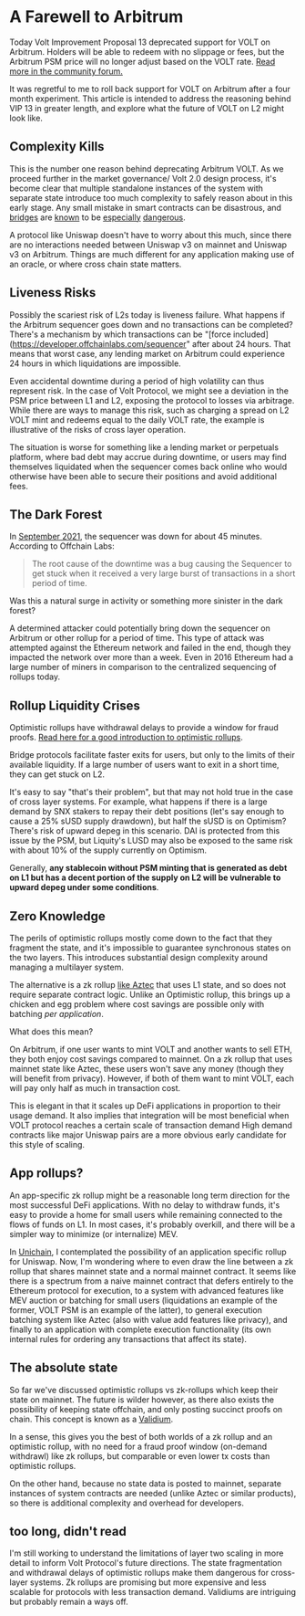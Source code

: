 # A Farewell to Arbitrum

Today Volt Improvement Proposal 13 deprecated support for VOLT on Arbitrum. Holders will be able to redeem with no slippage or fees, but the Arbitrum PSM price will no longer adjust based on the VOLT rate. [Read more in the community forum.](https://community.voltprotocol.io/t/vip-13-deprecate-arbitrum-support/21/9?u=onetruekirk)

It was regretful to me to roll back support for VOLT on Arbitrum after a four month experiment. This article is intended to address the reasoning behind VIP 13 in greater length, and explore what the future of VOLT on L2 might look like.

## Complexity Kills

This is the number one reason behind deprecating Arbitrum VOLT. As we proceed further in the market governance/ Volt 2.0 design process, it's become clear that multiple standalone instances of the system with separate state introduce too much complexity to safely reason about in this early stage. Any small mistake in smart contracts can be disastrous, and  [bridges](https://rekt.news/bnb-bridge-rekt/) are [known](https://rekt.news/nomad-rekt/) to be [especially](https://rekt.news/wormhole-rekt/) [dangerous](https://rekt.news/harmony-rekt/).

A protocol like Uniswap doesn't have to worry about this much, since there are no interactions needed between Uniswap v3 on mainnet and Uniswap v3 on Arbitrum. Things are much different for any application making use of an oracle, or where cross chain state matters.

## Liveness Risks

Possibly the scariest risk of L2s today is liveness failure. What happens if the Arbitrum sequencer goes down and no transactions can be completed? There's a mechanism by which transactions can be "[force included](https://developer.offchainlabs.com/sequencer" after about 24 hours. That means that worst case, any lending market on Arbitrum could experience 24 hours in which liquidations are impossible.

Even accidental downtime during a period of high volatility can thus represent risk. In the case of Volt Protocol, we might see a deviation in the PSM price between L1 and L2, exposing the protocol to losses via arbitrage. While there are ways to manage this risk, such as charging a spread on L2 VOLT mint and redeems equal to the daily VOLT rate, the example is illustrative of the risks of cross layer operation.

The situation is worse for something like a lending market or perpetuals platform, where bad debt may accrue during downtime, or users may find themselves liquidated when the sequencer comes back online who would otherwise have been able to secure their positions and avoid additional fees.

## The Dark Forest

In [September 2021](https://medium.com/offchainlabs/arbitrum-one-outage-report-d365b24d49c), the sequencer was down for about 45 minutes. According to Offchain Labs:

>The root cause of the downtime was a bug causing the Sequencer to get stuck when it received a very large burst of transactions in a short period of time.

Was this a natural surge in activity or something more sinister in the dark forest?

A determined attacker could potentially bring down the sequencer on Arbitrum or other rollup for a period of time. This type of attack was attempted against the Ethereum network and failed in the end, though they impacted the network over more than a week. Even in 2016 Ethereum had a large number of miners in comparison to the centralized sequencing of rollups today.

## Rollup Liquidity Crises

Optimistic rollups have withdrawal delays to provide a window for fraud proofs. [Read here for a good introduction to optimistic rollups](https://ethereum.org/en/developers/docs/scaling/optimistic-rollups/).

Bridge protocols facilitate faster exits for users, but only to the limits of their available liquidity. If a large number of users want to exit in a short time, they can get stuck on L2.

It's easy to say "that's their problem", but that may not hold true in the case of cross layer systems. For example, what happens if there is a large demand by SNX stakers to repay their debt positions (let's say enough to cause a 25% sUSD supply drawdown), but half the sUSD is on Optimism? There's risk of upward depeg in this scenario. DAI is protected from this issue by the PSM, but Liquity's LUSD may also be exposed to the same risk with about 10% of the supply currently on Optimism.

Generally, **any stablecoin without PSM minting that is generated as debt on L1 but has a decent portion of the supply on L2 will be vulnerable to upward depeg under some conditions**.

## Zero Knowledge

The perils of optimistic rollups mostly come down to the fact that they fragment the state, and it's impossible to guarantee synchronous states on the two layers. This introduces substantial design complexity around managing a multilayer system.

The alternative is a zk rollup [like Aztec](https://docs.aztec.network/how-aztec-works/aztec-connect) that uses L1 state, and so does not require separate contract logic. Unlike an Optimistic rollup, this brings up a chicken and egg problem where cost savings are possible only with batching *per application*.

What does this mean?

On Arbitrum, if one user wants to mint VOLT and another wants to sell ETH, they both enjoy cost savings compared to mainnet. On a zk rollup that uses mainnet state like Aztec, these users won't save any money (though they will benefit from privacy). However, if both of them want to mint VOLT, each will pay only half as much in transaction cost.

This is elegant in that it scales up DeFi applications in proportion to their usage demand. It also implies that integration will be most beneficial when VOLT protocol reaches a certain scale of transaction demand High demand contracts like major Uniswap pairs are a more obvious early candidate for this style of scaling.

## App rollups?

An app-specific zk rollup might be a reasonable long term direction for the most successful DeFi applications. With no delay to withdraw funds, it's easy to provide a home for small users while remaining connected to the flows of funds on L1. In most cases, it's probably overkill, and there will be a simpler way to minimize (or internalize) MEV.

In [Unichain](unichain.md), I contemplated the possibility of an application specific rollup for Uniswap. Now, I'm wondering where to even draw the line between a zk rollup that shares mainnet state and a normal mainnet contract. It seems like there is a spectrum from a naive mainnet contract that defers entirely to the Ethereum protocol for execution, to a system with advanced features like MEV auction or batching for small users (liquidations an example of the former, VOLT PSM is an example of the latter), to general execution batching system like Aztec (also with value add features like privacy), and finally to an application with complete execution functionality (its own internal rules for ordering any transactions that affect its state).

## The absolute state

So far we've discussed optimistic rollups vs zk-rollups which keep their state on mainnet. The future is wilder however, as there also exists the possibility of keeping state offchain, and only posting succinct proofs on chain. This concept is known as a [Validium](https://ethereum.org/en/developers/docs/scaling/validium/).

In a sense, this gives you the best of both worlds of a zk rollup and an optimistic rollup, with no need for a fraud proof window (on-demand withdrawl) like zk rollups, but comparable or even lower tx costs than optimistic rollups.

On the other hand, because no state data is posted to mainnet, separate instances of system contracts are needed (unlike Aztec or similar products), so there is additional complexity and overhead for developers.

## too long, didn't read

I'm still working to understand the limitations of layer two scaling in more detail to inform Volt Protocol's future directions. The state fragmentation and withdrawal delays of optimistic rollups make them dangerous for cross-layer systems. Zk rollups are promising but more expensive and less scalable for protocols with less transaction demand. Validiums are intriguing but probably remain a ways off.